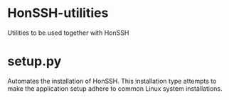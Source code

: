 # HonSSH-utilities
Utilities to be used together with HonSSH

setup.py
========
Automates the installation of HonSSH.
This installation type attempts to make the application setup adhere to common Linux system installations.